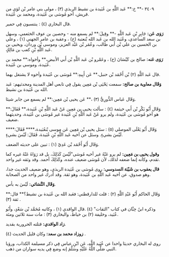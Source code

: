 ٣٤٠٩ -** خ:** عَبد اللَّهِ بن عُبَيدة بن نشيط الربذي (٣) ، مولى بني عامر بْن لؤي من قريش، أخو مُوسَى بن عُبَيدة، ومحمد بن عُبَيدة.

قال البخاري (٤) : ينتسبون فِي حمير.

**رَوَى عَن:** جَابِرِ بْنِ عَبد اللَّهِ -** وقِيلَ:** لم يسمع منه - وحصين بن عوف الخثعمي، وسهل بن سعد الساعدي، وعُبَيد الله بن عَبد الله بْنعتبة (خ) ، وعقبة بن عامر الجهني (١) ، وعلي بن الحسين بن علي بْن أَبي طالب، وعُمَر بْن عَبْد العزيز، وموسى بْن وردان، ويحيى بن عَبد اللَّهِ بْنِ كعب بن مَالِكٍ.

**رَوَى عَنه:** صالح بن كَيْسَانَ (خ) ، وعَمْرو بْن عَبد اللَّهِ بْن أَبي الأبيض،** وأخواه:** محمد بن عُبَيدة، وموسى بن عُبَيدة.

قال عَبد اللَّهِ (٢) بْن أَحْمَد بْن حنبل،** عَن أَبِيهِ:** مُوسَى بن عُبَيدة وأخوه لا يشتغل بهما.

**وَقَال معاوية بن صالح:** سمعت يَحْيَى بْن مَعِين يقول فِي تابعي أهل المدينة ومحدثيهم: عَبد الله بن عُبَيدة بن نشيط.

وَقَال عَباس الدُّورِيُّ (٣) ،** عَن يحيى بْن مَعِين:** لم يسمع من جابر شيئا.

وَقَال أَبُو بَكْرِ بْن أَبي خيثمة (٤) : سألت يحيى بن مَعِين عَنْ عَبد اللَّهِ بْنِ عُبَيدة،** فَقَالَ:** هو أخو مُوسَى بن عُبَيدة، ولم يرو عَنْ عَبد اللَّهِ بْنِ عُبَيدة غير مُوسَى بن عُبَيدة، وحديثهما ضعيف.

وَقَال أَبُو يَعْلَى الموصلي (٥) : سئل يحيى بْن مَعِين عَن موسى بْنعُبَيدة،**** فَقَالَ:**** لَيْسَ بشيءٍ. وسئل عن أخيه عَبد اللَّهِ بْنِ عُبَيدة، فَقَالَ: لَيْسَ بشيءٍ.

وَقَال أَبُو أَحْمَد بْن عَدِيّ (١) : تبين على حديثه الضعف.

**وقول يحيى بن مَعِين:** لم يرو عَنْهُ غير أخيه مُوسَى"لَيْسَ كَذَلِكَ، بل قد رَوَاهُ عَنْهُ غيره كما تقدم، وكأنه إنما ضعفه لذلك، لأن مُوسَى ضعيف عنده، وكَذَلِكَ أحمد. وقد وثقه غير واحد.

**قال يعقوب بن شَيْبَة السدوسي:** روى مُوسَى بن عُبَيدة الربذي، وهو ضعيف الحديث جدا، وهو صدوق، عن أخيه عَبد اللَّهِ بن عُبَيدة، وهو ثقة. وقد أدرك غير واحد من الصحابة.

**وَقَال النَّسَائي:** لَيْسَ به بأس.

وَقَال الحاكم أَبُو عَبْدِ اللَّهِ (٢) : قلت للدارقطني: فعَبد الله بن عُبَيدة بن نشيط؟** قال:** ثقة (٣) .

وذكره ابنُ حِبَّان في كتاب "الثقات" (٤) .قال الواقدي (١) ، وكاتبه مُحَمَّد بْن سَعْدٍ، وأَبُو عُبَيد، وخليفة (٢) بن خياط، والبخاري (٣) : مات سنة ثلاثين ومئة.

**زاد الواقدي:** قتلته الحرورية بقديد.

**زوزاد محمد بن سعد:** وكان قليل الحديث (٤) .

روى له البخاري حديثا واحدا عن عُبَيد اللَّهِ، عَنِ ابْنِ عباس فِي ذكر مسيلمة الكذاب، ورؤيا النبي صَلَّى اللَّهُ عَلَيْهِ وسَلَّمَ إنه وضع فِي يديه سواران من ذهب.